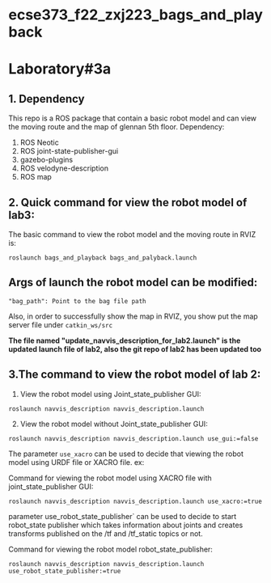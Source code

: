 # ecse373_f22_zxj223_bags_and_playback

# Laboratory#3a

## 1. Dependency
This repo is a ROS package that contain a basic robot model and can view the moving route and the map of glennan 5th floor. 
Dependency:
1. ROS Neotic
2. ROS joint-state-publisher-gui
3. gazebo-plugins
4. ROS velodyne-description
5. ROS map


## 2. Quick command for view the robot model of lab3:

The basic command to view the robot model and the moving route in RVIZ is:

`roslaunch bags_and_playback bags_and_palyback.launch`

## Args of launch the robot model can be modified:

`"bag_path": Point to the bag file path`

Also, in order to successfully show the map in RVIZ, you show put the map server file under `catkin_ws/src`

**The file named "update_navvis_description_for_lab2.launch" is the updated launch file of lab2, also the git repo of lab2 has been updated too**


## 3.The command to view the robot model of lab 2:
1. View the robot model using Joint_state_publisher GUI:

`roslaunch navvis_description navvis_description.launch`

2. View the robot model without Joint_state_publisher GUI:

`roslaunch navvis_description navvis_description.launch use_gui:=false` 

The parameter `use_xacro` can be used to decide that viewing the robot model using URDF file or XACRO file.
ex:

Command for viewing the robot model using XACRO file with joint_state_publisher GUI:

`roslaunch navvis_description navvis_description.launch use_xacro:=true`

parameter use_robot_state_publisher` can be used to decide to start robot_state publisher which takes information about joints and
creates transforms published on the /tf and /tf_static topics or not.

Command for viewing the robot model robot_state_publisher:

`roslaunch navvis_description navvis_description.launch use_robot_state_publisher:=true`
